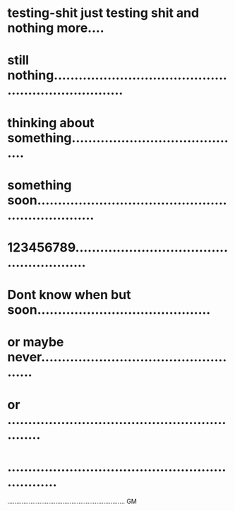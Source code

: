 # testing-shit just testing shit and  nothing more....
# still nothing......................................................................
# thinking about something..........................................
# something soon...................................................................
# 123456789........................................................
# Dont know when but soon..........................................
# or maybe never...................................................
# or .............................................................
# .................................................................
..................................................................
GM
